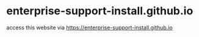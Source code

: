 # enterprise-support-install.github.io
access this website via
https://enterprise-support-install.github.io
